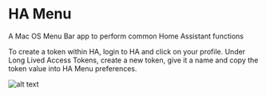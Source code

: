 #  HA Menu

A Mac OS Menu Bar app to perform common Home Assistant functions

To create a token within HA, login to HA and click on your profile.
Under Long Lived Access Tokens, create a new token, give it a name and copy the token value into HA Menu preferences.

![alt text](https://github.com/andrew-codechimp/ha-menu/blob/master/Art/menu.png "HA Menu")
